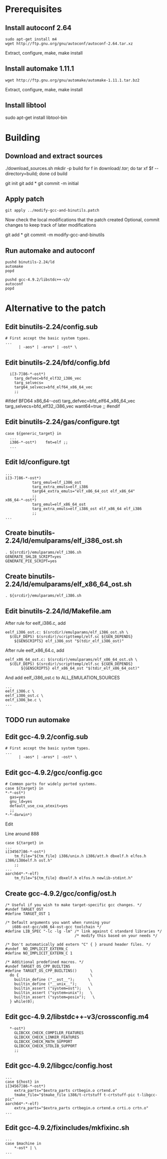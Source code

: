 # Prerequisites

## Install autoconf 2.64

	sudo apt-get install m4
	wget http://ftp.gnu.org/gnu/autoconf/autoconf-2.64.tar.xz

Extract, configure, make, make install

## Install automake 1.11.1

	wget http://ftp.gnu.org/gnu/automake/automake-1.11.1.tar.bz2

Extract, configure, make, make install

## Install libtool
sudo apt-get install libtool-bin



# Building

## Download and extract sources

./download_sources.sh
mkdir -p build
for f in download/*.tar*; do tar xf $f --directory=build; done
cd build

git init
git add *
git commit -m initial

## Apply patch

	git apply ../modify-gcc-and-binutils.patch

Now check the local modifications that the patch created
Optional, commit changes to keep track of later modifications

git add *
git commit -m modify-gcc-and-binutils

## Run automake and autoconf

	pushd binutils-2.24/ld
	automake
	popd

	pushd gcc-4.9.2/libstdc++-v3/
	autoconf
	popd


# Alternative to the patch

## Edit binutils-2.24/config.sub

	# First accept the basic system types.
	...
	      | -aos* | -aros* | -ost* \

## Edit binutils-2.24/bfd/config.bfd

	  i[3-7]86-*-ost*)
	    targ_defvec=bfd_elf32_i386_vec
	    targ_selvecs=
	    targ64_selvecs=bfd_elf64_x86_64_vec
	    ;;
#ifdef BFD64
  x86_64-*-ost*)
    targ_defvec=bfd_elf64_x86_64_vec
    targ_selvecs=bfd_elf32_i386_vec
    want64=true
    ;;
#endif

## Edit binutils-2.24/gas/configure.tgt

	case ${generic_target} in
	  ...
	  i386-*-ost*)    fmt=elf ;;
	  ...

## Edit ld/configure.tgt

	...
	i[3-7]86-*-ost*)
				targ_emul=elf_i386_ost
				targ_extra_emuls=elf_i386
				targ64_extra_emuls="elf_x86_64_ost elf_x86_64"
				;;
	x86_64-*-ost*)
				targ_emul=elf_x86_64_ost
				targ_extra_emuls=elf_i386_ost elf_x86_64 elf_i386
				;;
	...


## Create binutils-2.24/ld/emulparams/elf_i386_ost.sh

	. ${srcdir}/emulparams/elf_i386.sh
	GENERATE_SHLIB_SCRIPT=yes
	GENERATE_PIE_SCRIPT=yes


## Create binutils-2.24/ld/emulparams/elf_x86_64_ost.sh

	. ${srcdir}/emulparams/elf_i386.sh


## Edit binutils-2.24/ld/Makefile.am
After rule for eelf_i386.c, add

	eelf_i386_ost.c: $(srcdir)/emulparams/elf_i386_ost.sh \
	  $(ELF_DEPS) $(srcdir)/scripttempl/elf.sc ${GEN_DEPENDS}
		${GENSCRIPTS} elf_i386_ost "$(tdir_elf_i386_ost)"

After rule eelf_x86_64.c, add

	eelf_x86_64_ost.c: $(srcdir)/emulparams/elf_x86_64_ost.sh \
	  $(ELF_DEPS) $(srcdir)/scripttempl/elf.sc ${GEN_DEPENDS}
	       ${GENSCRIPTS} elf_x86_64_ost "$(tdir_elf_x86_64_ost)"

And add eelf_i386_ost.c to ALL_EMULATION_SOURCES

	...
	eelf_i386.c \
	eelf_i386_ost.c \
	eelf_i386_be.c \
	...


## TODO run automake


## Edit gcc-4.9.2/config.sub

	# First accept the basic system types.
	...
	      | -aos* | -aros* | -ost* \


## Edit gcc-4.9.2/gcc/config.gcc

	# Common parts for widely ported systems.
	case ${target} in
	*-*-ost*)
	  gas=yes
	  gnu_ld=yes
	  default_use_cxa_atexit=yes
	  ;;
	*-*-darwin*)

Edit

Line around 888

	case ${target} in
	...
	i[34567]86-*-ost*)
	    tm_file="${tm_file} i386/unix.h i386/att.h dbxelf.h elfos.h i386/i386elf.h ost.h"
	    ;;
	...
	aarch64*-*-elf)
		tm_file="${tm_file} dbxelf.h elfos.h newlib-stdint.h"


## Create gcc-4.9.2/gcc/config/ost.h

	/* Useful if you wish to make target-specific gcc changes. */
	#undef TARGET_OST
	#define TARGET_OST 1
	 
	/* Default arguments you want when running your
	   i686-ost-gcc/x86_64-ost-gcc toolchain */
	#define LIB_SPEC "-lc -lg -lm" /* link against C standard libraries */
	                               /* modify this based on your needs */
	 
	/* Don't automatically add extern "C" { } around header files. */
	#undef  NO_IMPLICIT_EXTERN_C
	#define NO_IMPLICIT_EXTERN_C 1
	 
	/* Additional predefined macros. */
	#undef TARGET_OS_CPP_BUILTINS
	#define TARGET_OS_CPP_BUILTINS()      \
	  do {                                \
	    builtin_define ("__ost__");      \
	    builtin_define ("__unix__");      \
	    builtin_assert ("system=ost");   \
	    builtin_assert ("system=unix");   \
	    builtin_assert ("system=posix");   \
	  } while(0);

## Edit gcc-4.9.2/libstdc++-v3/crossconfig.m4

	  *-ost*)
	    GLIBCXX_CHECK_COMPILER_FEATURES
	    GLIBCXX_CHECK_LINKER_FEATURES
	    GLIBCXX_CHECK_MATH_SUPPORT
	    GLIBCXX_CHECK_STDLIB_SUPPORT
	    ;;

## Edit gcc-4.9.2/libgcc/config.host

	...
	case ${host} in
	i[34567]86-*-ost*)
		extra_parts="$extra_parts crtbegin.o crtend.o"
		tmake_file="$tmake_file i386/t-crtstuff t-crtstuff-pic t-libgcc-pic"
	aarch64*-*-elf)
		extra_parts="$extra_parts crtbegin.o crtend.o crti.o crtn.o"
	...

## Edit gcc-4.9.2/fixincludes/mkfixinc.sh

	...
	case $machine in
	    *-ost* | \
	...
